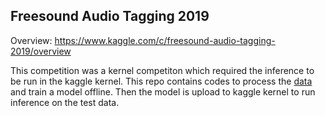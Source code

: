 ## Freesound Audio Tagging 2019

Overview: https://www.kaggle.com/c/freesound-audio-tagging-2019/overview

This competition was a kernel competiton which required the inference to be run in the kaggle kernel. This repo
contains codes to process the [data](https://www.kaggle.com/c/freesound-audio-tagging-2019) and train a model offline. 
Then the model is upload to kaggle kernel to run inference on the test data. 

